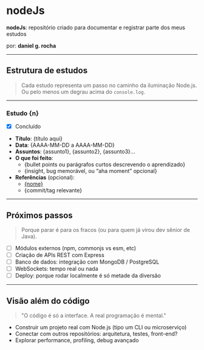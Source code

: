 # nodeJs

**nodeJs**: repositório criado para documentar e registrar parte dos meus estudos

por: **daniel g. rocha**

---

## Estrutura de estudos

> Cada estudo representa um passo no caminho da iluminação Node.js. Ou pelo menos um degrau acima do `console.log`.

---

### Estudo {n}
- [x] Concluído
- **Título**: {título aqui}
- **Data**: {AAAA-MM-DD a AAAA-MM-DD}
- **Assuntos**: {assunto1}, {assunto2}, {assunto3}...
- **O que foi feito**:
  - {bullet points ou parágrafos curtos descrevendo o aprendizado}
  - {insight, bug memorável, ou “aha moment” opcional}
- **Referências** (opcional):
  - [{nome}](url)
  - {commit/tag relevante}

---

## Próximos passos

> Porque parar é para os fracos (ou para quem já virou dev sênior de Java).

- [ ] Módulos externos (npm, commonjs vs esm, etc)
- [ ] Criação de APIs REST com Express
- [ ] Banco de dados: integração com MongoDB / PostgreSQL
- [ ] WebSockets: tempo real ou nada
- [ ] Deploy: porque rodar localmente é só metade da diversão

---

## Visão além do código

> "O código é só a interface. A real programação é mental."

- Construir um projeto real com Node.js (tipo um CLI ou microserviço)
- Conectar com outros repositórios: arquitetura, testes, front-end?
- Explorar performance, profiling, debug avançado